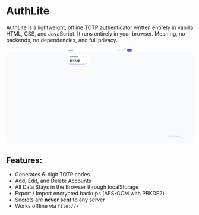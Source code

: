 # AuthLite
AuthLite is a lightweight, offline TOTP authenticator written entirely in vanilla HTML, CSS, and JavaScript.
It runs entirely in your browser. Meaning, no backends, no dependencies, and full privacy.

![AuthLite Preview](images/screenshot.png)

Features:
-----------
  - Generates 6-digit TOTP codes
  - Add, Edit, and Delete Accounts
  - All Data Stays in the Browser through localStorage
  - Export / Import encrypted backups (AES-GCM with PBKDF2)
  - Secrets are **never sent** to any server
  - Works offline via ```file:///```
